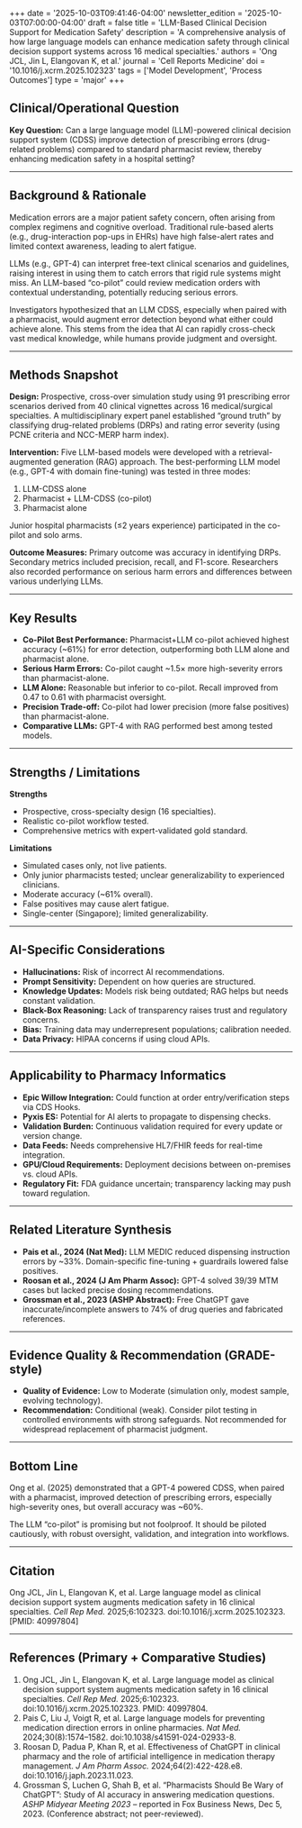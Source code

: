 +++
date = '2025-10-03T09:41:46-04:00'
newsletter_edition = '2025-10-03T07:00:00-04:00'
draft = false
title = 'LLM-Based Clinical Decision Support for Medication Safety'
description = 'A comprehensive analysis of how large language models can enhance medication safety through clinical decision support systems across 16 medical specialties.'
authors = 'Ong JCL, Jin L, Elangovan K, et al.'
journal = 'Cell Reports Medicine'
doi = '10.1016/j.xcrm.2025.102323'
tags = ['Model Development', 'Process Outcomes']
type = 'major'
+++

## Clinical/Operational Question  
**Key Question:** Can a large language model (LLM)-powered clinical decision support system (CDSS) improve detection of prescribing errors (drug-related problems) compared to standard pharmacist review, thereby enhancing medication safety in a hospital setting?  

---

## Background & Rationale  
Medication errors are a major patient safety concern, often arising from complex regimens and cognitive overload. Traditional rule-based alerts (e.g., drug-interaction pop-ups in EHRs) have high false-alert rates and limited context awareness, leading to alert fatigue.  

LLMs (e.g., GPT-4) can interpret free-text clinical scenarios and guidelines, raising interest in using them to catch errors that rigid rule systems might miss. An LLM-based “co-pilot” could review medication orders with contextual understanding, potentially reducing serious errors.  

Investigators hypothesized that an LLM CDSS, especially when paired with a pharmacist, would augment error detection beyond what either could achieve alone. This stems from the idea that AI can rapidly cross-check vast medical knowledge, while humans provide judgment and oversight.  

---

## Methods Snapshot  
**Design:** Prospective, cross-over simulation study using 91 prescribing error scenarios derived from 40 clinical vignettes across 16 medical/surgical specialties. A multidisciplinary expert panel established “ground truth” by classifying drug-related problems (DRPs) and rating error severity (using PCNE criteria and NCC-MERP harm index).  

**Intervention:** Five LLM-based models were developed with a retrieval-augmented generation (RAG) approach. The best-performing LLM model (e.g., GPT-4 with domain fine-tuning) was tested in three modes:  
1. LLM-CDSS alone  
2. Pharmacist + LLM-CDSS (co-pilot)  
3. Pharmacist alone  

Junior hospital pharmacists (≤2 years experience) participated in the co-pilot and solo arms.  

**Outcome Measures:** Primary outcome was accuracy in identifying DRPs. Secondary metrics included precision, recall, and F1-score. Researchers also recorded performance on serious harm errors and differences between various underlying LLMs.  

---

## Key Results  
- **Co-Pilot Best Performance:** Pharmacist+LLM co-pilot achieved highest accuracy (~61%) for error detection, outperforming both LLM alone and pharmacist alone.  
- **Serious Harm Errors:** Co-pilot caught ~1.5× more high-severity errors than pharmacist-alone.  
- **LLM Alone:** Reasonable but inferior to co-pilot. Recall improved from 0.47 to 0.61 with pharmacist oversight.  
- **Precision Trade-off:** Co-pilot had lower precision (more false positives) than pharmacist-alone.  
- **Comparative LLMs:** GPT-4 with RAG performed best among tested models.  

---

## Strengths / Limitations  
**Strengths**  
- Prospective, cross-specialty design (16 specialties).  
- Realistic co-pilot workflow tested.  
- Comprehensive metrics with expert-validated gold standard.  

**Limitations**  
- Simulated cases only, not live patients.  
- Only junior pharmacists tested; unclear generalizability to experienced clinicians.  
- Moderate accuracy (~61% overall).  
- False positives may cause alert fatigue.  
- Single-center (Singapore); limited generalizability.  

---

## AI-Specific Considerations  
- **Hallucinations:** Risk of incorrect AI recommendations.  
- **Prompt Sensitivity:** Dependent on how queries are structured.  
- **Knowledge Updates:** Models risk being outdated; RAG helps but needs constant validation.  
- **Black-Box Reasoning:** Lack of transparency raises trust and regulatory concerns.  
- **Bias:** Training data may underrepresent populations; calibration needed.  
- **Data Privacy:** HIPAA concerns if using cloud APIs.  

---

## Applicability to Pharmacy Informatics  
- **Epic Willow Integration:** Could function at order entry/verification steps via CDS Hooks.  
- **Pyxis ES:** Potential for AI alerts to propagate to dispensing checks.  
- **Validation Burden:** Continuous validation required for every update or version change.  
- **Data Feeds:** Needs comprehensive HL7/FHIR feeds for real-time integration.  
- **GPU/Cloud Requirements:** Deployment decisions between on-premises vs. cloud APIs.  
- **Regulatory Fit:** FDA guidance uncertain; transparency lacking may push toward regulation.  

---

## Related Literature Synthesis  
- **Pais et al., 2024 (Nat Med):** LLM MEDIC reduced dispensing instruction errors by ~33%. Domain-specific fine-tuning + guardrails lowered false positives.  
- **Roosan et al., 2024 (J Am Pharm Assoc):** GPT-4 solved 39/39 MTM cases but lacked precise dosing recommendations.  
- **Grossman et al., 2023 (ASHP Abstract):** Free ChatGPT gave inaccurate/incomplete answers to 74% of drug queries and fabricated references.  

---

## Evidence Quality & Recommendation (GRADE-style)  
- **Quality of Evidence:** Low to Moderate (simulation only, modest sample, evolving technology).  
- **Recommendation:** Conditional (weak). Consider pilot testing in controlled environments with strong safeguards. Not recommended for widespread replacement of pharmacist judgment.  

---

## Bottom Line  
Ong et al. (2025) demonstrated that a GPT-4 powered CDSS, when paired with a pharmacist, improved detection of prescribing errors, especially high-severity ones, but overall accuracy was ~60%.  

The LLM “co-pilot” is promising but not foolproof. It should be piloted cautiously, with robust oversight, validation, and integration into workflows.  

---

## Citation  
Ong JCL, Jin L, Elangovan K, et al. Large language model as clinical decision support system augments medication safety in 16 clinical specialties. *Cell Rep Med.* 2025;6:102323. doi:10.1016/j.xcrm.2025.102323. [PMID: 40997804]  

---

## References (Primary + Comparative Studies)  
1. Ong JCL, Jin L, Elangovan K, et al. Large language model as clinical decision support system augments medication safety in 16 clinical specialties. *Cell Rep Med.* 2025;6:102323. doi:10.1016/j.xcrm.2025.102323. PMID: 40997804.  
2. Pais C, Liu J, Voigt R, et al. Large language models for preventing medication direction errors in online pharmacies. *Nat Med.* 2024;30(8):1574–1582. doi:10.1038/s41591-024-02933-8.  
3. Roosan D, Padua P, Khan R, et al. Effectiveness of ChatGPT in clinical pharmacy and the role of artificial intelligence in medication therapy management. *J Am Pharm Assoc.* 2024;64(2):422-428.e8. doi:10.1016/j.japh.2023.11.023.  
4. Grossman S, Luchen G, Shah B, et al. “Pharmacists Should Be Wary of ChatGPT”: Study of AI accuracy in answering medication questions. *ASHP Midyear Meeting 2023* – reported in Fox Business News, Dec 5, 2023. (Conference abstract; not peer-reviewed).  

